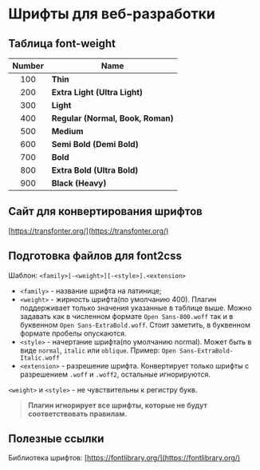 # Шрифты для веб-разработки

## Таблица font-weight

| Number        | Name                                 |
| :-----------: | ------------------------------------ |
| 100           | **Thin**                             |
| 200           | **Extra Light (Ultra Light)**        |
| 300           | **Light**                            |
| 400           | **Regular (Normal, Book, Roman)**    |
| 500           | **Medium**                           |
| 600           | **Semi Bold (Demi Bold)**            |
| 700           | **Bold**                             |
| 800           | **Extra Bold (Ultra Bold)**          |
| 900           | **Black (Heavy)**                    |

## Сайт для конвертирования шрифтов
[https://transfonter.org/](https://transfonter.org/)

## Подготовка файлов для font2css
Шаблон:
```<family>[-<weight>][-<style>].<extension>```
+ ```<family>```  - название шрифта на латинице;
+ ```<weight>```  - жирность шрифта(по умолчанию 400). Плагин поддерживает только значения указанные в таблице выше. Можно задавать как в численном формате ```Open Sans-800.woff``` так и в буквенном ```Open Sans-ExtraBold.woff```. Стоит заметить, в буквенном формате пробелы опускаются.
+ ```<style>``` - начертание шрифта(по умолчанию normal). Может быть в виде ```normal```, ```italic``` или ```oblique```. Пример: ```Open Sans-ExtraBold-Italic.woff```
+ ```<extension>``` - разрешение шрифта. Конвертирует только шрифты с разрешением ```.woff``` и ```.woff2```, остальные игнорируются. 

```<weight>``` и ```<style>``` - не чувствительны к регистру букв.

> **Плагин игнорирует все шрифты, которые не будут соответствовать правилам.**

## Полезные ссылки
Библиотека шрифтов: [https://fontlibrary.org/](https://fontlibrary.org/)
